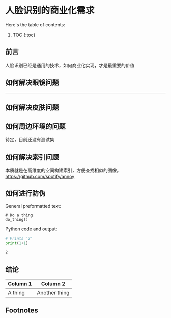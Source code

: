 # 人脸识别的商业化需求

Here's the table of contents:

1. TOC
{:toc}

## 前言
人脸识别已经是通用的技术，如何商业化实现，才是最重要的价值

## 如何解决眼镜问题


---

## 如何解决皮肤问题


## 如何周边环境的问题
待定，目前还没有测试集

## 如何解决索引问题

本质就是在高维度的空间构建索引，方便查找相似的图像。
https://github.com/spotify/annoy

## 如何进行防伪

General preformatted text:

    # Do a thing
    do_thing()

Python code and output:

```python
# Prints '2'
print(1+1)
```

    2

## 结论

| Column 1 | Column 2 |
|-|-|
| A thing | Another thing |

## Footnotes

[^1]: This is the footnote.


